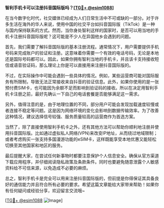 **智利手机卡可以注册抖音国际版吗？[[TG💪+ @esim1088](https://t.me/s/esim1088)]**

在当今数字化时代，社交媒体已经成为人们日常生活中不可或缺的一部分。对于许多生活在海外的华人来说，使用中国的社交平台如抖音国际版（TikTok）是一种与国内保持联系的方式。然而，当你身处智利这样的国家时，是否可以用当地的手机卡注册抖音国际版呢？这可能是不少人在异国他乡会遇到的问题。

首先，我们需要了解抖音国际版的基本注册流程。通常情况下，用户需要提供手机号码来完成账户的验证和注册。这意味着你需要一个有效的电话号码，无论是本地还是国际号码都可以。因此，如果你拥有智利当地的手机卡，并且该卡支持接收短信或语音验证码，那么理论上你是可以直接用来注册抖音国际版的。

不过，在实际操作中可能会遇到一些具体的情况。例如，某些运营商可能对国际服务有所限制，导致无法正常接收来自抖音的验证信息。此外，如果你使用的是一张预付费SIM卡，也可能因为余额不足而影响到验证码的接收。所以在决定用智利手机卡注册之前，最好先确认一下自己的电话套餐是否能够满足这一需求。

另外，值得注意的是，由于地理位置的不同，部分用户可能会发现加载速度较慢或者连接不稳定等问题。这是因为网络环境的变化会影响到数据传输效率。为了改善这种情况，建议选择信号较强、服务质量较高的运营商作为首选方案。

当然了，除了直接使用智利手机卡之外，还有其他方法可以帮助你顺利地注册并使用抖音国际版。比如通过虚拟私人网络(VPN)来改变IP地址，从而绕过地域限制；或者考虑购买一张支持多国漫游功能的eSIM卡，这样既能享受本地优惠又能轻松切换至其他国家和地区的服务。

最后提醒大家，在尝试任何新事物时都要注意保护个人信息安全。确保从官方渠道下载应用程序，并仔细阅读隐私政策及条款条件。同时也要避免随意泄露个人敏感资料给不可信来源，以免造成不必要的麻烦。

总之，智利手机卡是完全可以用来注册抖音国际版的，但前提是你得保证其具备良好的通信能力并且符合所有必要的要求。希望这篇文章能给大家带来帮助！如果你有任何疑问或经验分享，欢迎留言交流哦~

[[TG💪+ @esim1088](https://t.me/s/esim1088) ![Image](https://i.postimg.cc/4NQfJmqS/Snipaste-2025-05-13-00-14-12.png)]